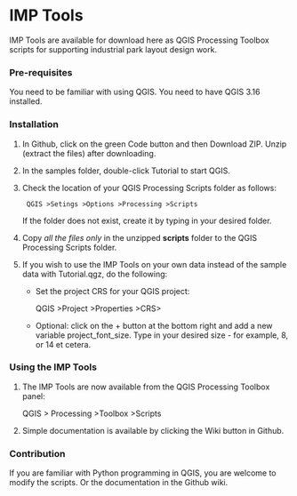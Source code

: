 # IMP Tools
IMP Tools are available for download here as QGIS Processing Toolbox scripts for supporting industrial park layout design work.


### Pre-requisites
You need to be familiar with using QGIS.
You need to have QGIS 3.16 installed.  
<!-- Additionally, install the Qgis2threejs plugin -->

### Installation
1. In Github, click on the green Code button and then Download ZIP.  Unzip (extract the files) after downloading.

2. In the samples folder, double-click Tutorial to start QGIS.

3. Check the location of your QGIS Processing Scripts folder as follows:

        QGIS >Setings >Options >Processing >Scripts

    If the folder does not exist, create it by typing in your desired folder.

4. Copy *all the files only* in the unzipped **scripts** folder to the QGIS Processing Scripts folder.  

5. If you wish to use the IMP Tools on your own data instead of the sample data with Tutorial.qgz, do the following:

    - Set the project CRS for your QGIS project:
    
        QGIS >Project >Properties >CRS>

    - Optional: click on the + button at the bottom right and add a new variable project_font_size.  Type in your desired size - for example, 8, or 14 et cetera.  


### Using the IMP Tools
1. The IMP Tools are now available from the QGIS Processing Toolbox panel:

    QGIS > Processing >Toolbox >Scripts
    
2. Simple documentation is available by clicking the Wiki button in Github.
        
### Contribution
If you are familiar with Python programming in QGIS, you are welcome to modify the scripts.  Or the documentation in the Github wiki.


